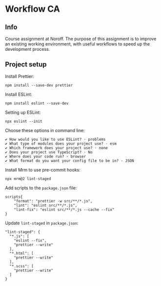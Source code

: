 # Workflow CA 

## Info 
Course assignment at Noroff. The purpose of this assignment is to improve an existing working environment, with useful workflows to speed up the development process. 

## Project setup 

Install Prettier:
```
npm install --save-dev prettier
```

Install ESLint:

```
npm install eslint --save-dev
```

Setting up ESLint:

```
npx eslint --init
```

Choose these options in command line: 

```
✔ How would you like to use ESLint? · problems
✔ What type of modules does your project use? · esm
✔ Which framework does your project use? · none
✔ Does your project use TypeScript? · No
✔ Where does your code run? · browser
✔ What format do you want your config file to be in? · JSON
```

Install Mrm to use pre-commit hooks: 

```
npx mrm@2 lint-staged
```

Add scripts to the `package.json` file:

```
scripts{
    "format": "prettier -w src/**/*.js",
    "lint": "eslint src/**/*.js",
    "lint-fix": "eslint src/**/*.js --cache --fix"
}
```

Update `lint-staged` in `package.json`:

```
"lint-staged": {
  "*.js": [
    "eslint --fix",
    "prettier --write"
  ],
  "*.html": [
    "prettier --write"
  ],
  "*.scss": [
    "prettier --write"
  ]
}
```


